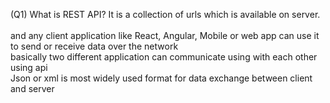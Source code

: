 (Q1) What is REST API?
     It is a collection of urls which is available on server.<br>  
     and any client application like React, Angular, Mobile or web app can use it <br>
     to send or receive data over the network<br> 
     basically two different application can communicate using with each other using api<br>
     Json or xml is most widely used format for data exchange between client and server<br>
